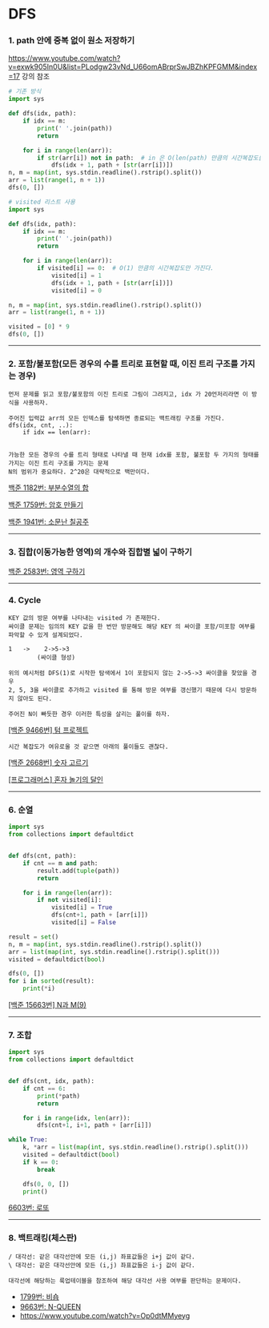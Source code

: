 # DFS

### 1. path 안에 중복 없이 원소 저장하기
https://www.youtube.com/watch?v=exwk905In0U&list=PLodgw23vNd_U66omABrprSwJBZhKPFGMM&index=17 강의 참조
```python
# 기존 방식
import sys

def dfs(idx, path):
    if idx == m:
        print(' '.join(path))
        return

    for i in range(len(arr)):
        if str(arr[i]) not in path:  # in 은 O(len(path) 만큼의 시간복잡도를 가진다.
            dfs(idx + 1, path + [str(arr[i])])
n, m = map(int, sys.stdin.readline().rstrip().split())
arr = list(range(1, n + 1))
dfs(0, [])
```

```python
# visited 리스트 사용
import sys

def dfs(idx, path):
    if idx == m:
        print(' '.join(path))
        return

    for i in range(len(arr)):
        if visited[i] == 0:  # O(1) 만큼의 시간복잡도만 가진다.
            visited[i] = 1 
            dfs(idx + 1, path + [str(arr[i])])
            visited[i] = 0

n, m = map(int, sys.stdin.readline().rstrip().split())
arr = list(range(1, n + 1))

visited = [0] * 9  
dfs(0, [])
```



---
### 2. 포함/불포함(모든 경우의 수를 트리로 표현할 때, 이진 트리 구조를 가지는 경우)
```
먼저 문제를 읽고 포함/불포함의 이진 트리로 그림이 그려지고, idx 가 20언저리라면 이 방식을 사용하자.

주어진 입력값 arr의 모든 인덱스를 탐색하면 종료되는 백트래킹 구조를 가진다.
dfs(idx, cnt, ..):
    if idx == len(arr):


가능한 모든 경우의 수를 트리 형태로 나타낼 때 현재 idx를 포함, 불포함 두 가지의 형태를 가지는 이진 트리 구조를 가지는 문제
N의 범위가 중요하다. 2^20은 대략적으로 백만이다.

```
[백준 1182번: 부분수열의 합](https://velog.io/@legowww/%EB%B0%B1%EC%A4%80-1182%EB%B2%88-%EB%B6%80%EB%B6%84%EC%88%98%EC%97%B4%EC%9D%98-%ED%95%A9)

[백준 1759번: 암호 만들기](https://velog.io/@legowww/%EB%B0%B1%EC%A4%80-1759%EB%B2%88-%EC%95%94%ED%98%B8-%EB%A7%8C%EB%93%A4%EA%B8%B0)

[백준 1941번: 소문난 칠공주](https://velog.io/@legowww/%EB%B0%B1%EC%A4%80-1941%EB%B2%88-%EC%86%8C%EB%AC%B8%EB%82%9C-%EC%B9%A0%EA%B3%B5%EC%A3%BC)


---
### 3. 집합(이동가능한 영역)의 개수와 집합별 넓이 구하기
[백준 2583번: 영역 구하기](https://velog.io/@legowww/%EB%B0%B1%EC%A4%80-2583%EB%B2%88-%EC%98%81%EC%97%AD-%EA%B5%AC%ED%95%98%EA%B8%B0)

---
### 4. Cycle
```
KEY 값의 방문 여부를 나타내는 visited 가 존재한다. 
싸이클 문제는 임의의 KEY 값을 한 번만 방문해도 해당 KEY 의 싸이클 포함/미포함 여부를 파악할 수 있게 설계되었다.

1   ->    2->5->3
        (싸이클 형성)

위의 예시처럼 DFS(1)로 시작한 탐색에서 1이 포함되지 않는 2->5->3 싸이클을 찾았을 경우
2, 5, 3을 싸이클로 추가하고 visited 를 통해 방문 여부를 갱신했기 때문에 다시 방문하지 않아도 된다.

주어진 N이 빠듯한 경우 이러한 특성을 살리는 풀이를 하자.
```
[[백준 9466번] 텀 프로젝트](https://velog.io/@legowww/%EB%B0%B1%EC%A4%80-9466%EB%B2%88-%ED%85%80-%ED%94%84%EB%A1%9C%EC%A0%9D%ED%8A%B8)

```
시간 복잡도가 여유로울 것 같으면 아래의 풀이들도 괜찮다.
```
[[백준 2668번] 숫자 고르기](https://velog.io/@legowww/%EB%B0%B1%EC%A4%80-2668%EB%B2%88-%EC%88%AB%EC%9E%90-%EA%B3%A0%EB%A5%B4%EA%B8%B0)

[[프로그래머스] 혼자 놀기의 달인](https://velog.io/@legowww/%ED%94%84%EB%A1%9C%EA%B7%B8%EB%9E%98%EB%A8%B8%EC%8A%A4-%ED%98%BC%EC%9E%90-%EB%86%80%EA%B8%B0%EC%9D%98-%EB%8B%AC%EC%9D%B8)

---
### 6. 순열
```python
import sys
from collections import defaultdict


def dfs(cnt, path):
    if cnt == m and path:
        result.add(tuple(path))
        return

    for i in range(len(arr)):
        if not visited[i]:
            visited[i] = True
            dfs(cnt+1, path + [arr[i]])
            visited[i] = False

result = set()
n, m = map(int, sys.stdin.readline().rstrip().split())
arr = list(map(int, sys.stdin.readline().rstrip().split()))
visited = defaultdict(bool)

dfs(0, [])
for i in sorted(result):
    print(*i)
```
[[백준 15663번] N과 M(9)](https://velog.io/@legowww/%EB%B0%B1%EC%A5%B0-15663%EB%B2%88-N%EA%B3%BC-M9)

---
### 7. 조합
```python
import sys
from collections import defaultdict


def dfs(cnt, idx, path):
    if cnt == 6:
        print(*path)
        return

    for i in range(idx, len(arr)):
        dfs(cnt+1, i+1, path + [arr[i]])

while True:
    k, *arr = list(map(int, sys.stdin.readline().rstrip().split()))
    visited = defaultdict(bool)
    if k == 0:
        break

    dfs(0, 0, [])
    print()
```
[6603번: 로또](https://www.acmicpc.net/problem/6603)

---
### 8. 백트래킹(체스판)
```
/ 대각선: 같은 대각선안에 모든 (i,j) 좌표값들은 i+j 값이 같다.
\ 대각선: 같은 대각선안에 모든 (i,j) 좌표값들은 i-j 값이 같다.

대각선에 해당하는 룩업테이블을 참조하여 해당 대각선 사용 여부를 판단하는 문제이다.
```
- [1799번: 비숍](https://www.acmicpc.net/problem/1799)
- [9663번: N-QUEEN](https://www.acmicpc.net/problem/9663)
- https://www.youtube.com/watch?v=Op0dtMMyeyg
